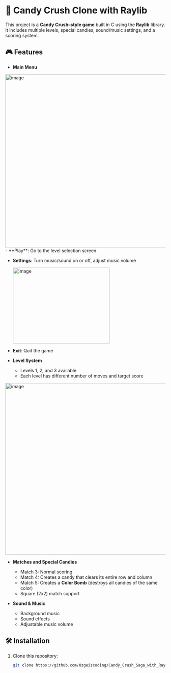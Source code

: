 # 🍬 Candy Crush Clone with Raylib  

This project is a **Candy Crush–style game** built in C using the **Raylib** library. It includes multiple levels, special candies, sound/music settings, and a scoring system.  

## 🎮 Features  

- **Main Menu**
<img width="963" height="543" alt="image" src="https://github.com/user-attachments/assets/70f13ad0-55b2-4296-9fd8-9213317a580b" />
  - **Play**: Go to the level selection screen
    
  - **Settings**: Turn music/sound on or off, adjust music volume
  
    <img width="304" height="237" alt="image" src="https://github.com/user-attachments/assets/0e4d0559-419f-48ac-a0ea-18b412cbf476" />

  - **Exit**: Quit the game  

- **Level System**
  - Levels 1, 2, and 3 available  
  - Each level has different number of moves and target score 
<img width="958" height="537" alt="image" src="https://github.com/user-attachments/assets/3b882b29-fd45-409f-a7bc-255855796b9d" /> 

- **Matches and Special Candies**  
  - Match 3: Normal scoring  
  - Match 4: Creates a candy that clears its entire row and column  
  - Match 5: Creates a **Color Bomb** (destroys all candies of the same color)  
  - Square (2x2) match support  

- **Sound & Music**  
  - Background music  
  - Sound effects  
  - Adjustable music volume  

## 🛠️ Installation  

1. Clone this repository:  
   ```bash
   git clone https://github.com/Ozgeiscoding/Candy_Crush_Saga_with_Raylib.git
